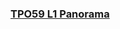 ### [TPO59 L1 Panorama](https://t.weixue100.com/toefl/listening/61797.html) 

<div class="markmap-container">
  <div class="markmap">
    <script type="text/template">
    
# TPO59 欧洲艺术全景
   - 本讲座讨论了全景画作为19世纪流行艺术形式的历史和重要性，以及它对欧洲艺术现实主义运动的贡献。

   ## Robert Barker
   - 发明了全景画
   - 1787年绘制了第一幅官方全景画
   - 解决了圆形画中的透视问题
   - 认识到需要一个特殊的观赏空间，并获得了专利

   ## 受欢迎程度和扩展
   - 全景画在1800年后开始流行
   - 在欧洲和北美的主要城市修建了专门的建筑来展示全景画

   ## 艺术技巧
   - 在一流艺术家的监督下，忠实再现场景
   - 用以加强现实幻觉的技巧
   - 特殊的照明效果
   - 隐藏画的边缘
   - 在观众和画之间摆放植物和树木

   ## 创新视角
   - 提供全方位360度视野，通常带有鸟瞰或高空视角
   - 与热气球首次亮相和第一座高楼大厦的建设相一致

   ## 受欢迎的主题
   - 详细展示了展出全景画的城市景观
   - 对场景的熟悉是吸引力的一部分

   ## 受欢迎程度下降
   - 由于插图报纸和摄影的出现，19世纪下半叶全景画的受欢迎程度逐渐减弱
   - 许多全景画被涂抹、剪裁或出售，留下很少的作品被保留

    </script>
  </div>
</div>

#### Students' work:
     - Ethan
     
![ethan](https://user-images.githubusercontent.com/105401427/227861546-03d35202-196f-44f8-91e2-a228e317d95a.JPG)
     
     - Eileen
     
![eileen](https://user-images.githubusercontent.com/105401427/227861579-20000265-be21-434b-9358-cd6b2a6d0e7e.JPG)

     - Laura 
     
![laura](https://user-images.githubusercontent.com/105401427/227861654-2fd0d45c-0289-4953-8c0e-791bc8d2b06e.JPG)

     - Yvonne 
     
![Yvonne](https://user-images.githubusercontent.com/105401427/227861677-0a7d1de3-4e8c-4678-810f-8563d96752ce.JPG)
